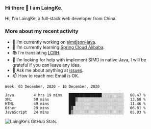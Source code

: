 ### Hi there 👋 I am LaingKe.

Hi, I'm LaingKe, a full-stack web developer from China.

### More about my recent activity

- 🔭 I’m currently working on [simdjson-java](https://github.com/laingke/simdjson-java).
- 🌱 I’m currently learning [Spring Cloud Alibaba](https://github.com/alibaba/spring-cloud-alibaba).
- :books: I’m translating [LCRH](https://github.com/LCTT/LCRH).
- 🤔 I’m looking for help with implement SIMD in native Java, I will be grateful if you can leave any idea.
- 💬 Ask me about anything at [issues](https://github.com/laingke/laingke/issues).
- 📫 How to reach me: Email is OK.

<!--START_SECTION:waka-->
```text
Week: 03 December, 2020 - 10 December, 2020

Java         4 hrs 19 mins   ███████████████░░░░░░░░░░   60.47 % 
XML          58 mins         ███▒░░░░░░░░░░░░░░░░░░░░░   13.68 % 
HTML         49 mins         ███░░░░░░░░░░░░░░░░░░░░░░   11.46 % 
Other        29 mins         █▓░░░░░░░░░░░░░░░░░░░░░░░   06.81 % 
JavaScript   24 mins         █▒░░░░░░░░░░░░░░░░░░░░░░░   05.83 % 
```
<!--END_SECTION:waka-->

![LaingKe's GitHub Stats](https://github-readme-stats.vercel.app/api?username=laingke&show_icons=true&theme=nightowl&count_private=true)
